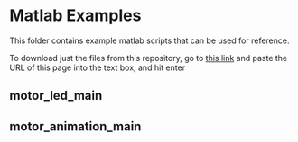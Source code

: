 # Matlab Examples
This folder contains example matlab scripts that can be used for reference.

To download just the files from this repository, go to [this link](https://download-directory.github.io/) and paste the URL of this page into the text box, and hit enter

## motor_led_main

## motor_animation_main
